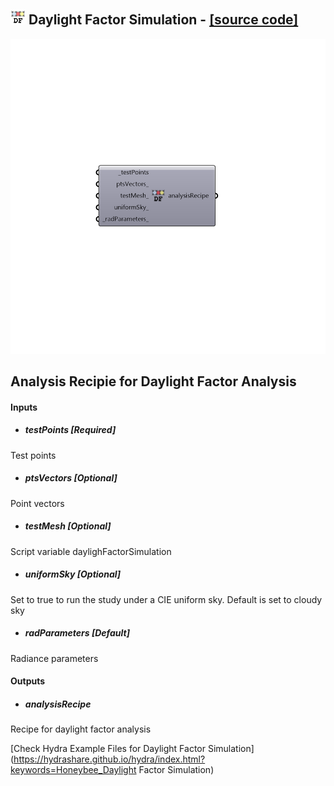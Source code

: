 ## ![](../../images/icons/Daylight_Factor_Simulation.png) Daylight Factor Simulation - [[source code]](https://github.com/ladybug-tools/honeybee-legacy/tree/master/src/Honeybee_Daylight%20Factor%20Simulation.py)

![](../../images/components/Daylight_Factor_Simulation.png)

Analysis Recipie for Daylight Factor Analysis
 -
 

#### Inputs
* ##### testPoints [Required]
Test points
* ##### ptsVectors [Optional]
Point vectors
* ##### testMesh [Optional]
Script variable daylighFactorSimulation
* ##### uniformSky [Optional]
Set to true to run the study under a CIE uniform sky. Default is set to cloudy sky
* ##### radParameters [Default]
Radiance parameters

#### Outputs
* ##### analysisRecipe
Recipe for daylight factor analysis


[Check Hydra Example Files for Daylight Factor Simulation](https://hydrashare.github.io/hydra/index.html?keywords=Honeybee_Daylight Factor Simulation)